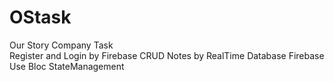 # OStask
Our Story Company Task <br  />
Register and Login by Firebase
CRUD Notes by RealTime Database Firebase
Use Bloc StateManagement
